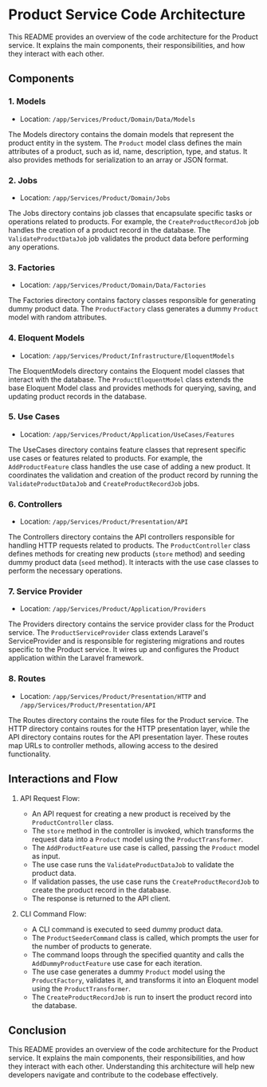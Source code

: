 # Product Service Code Architecture

This README provides an overview of the code architecture for the Product service. It explains the main components, their responsibilities, and how they interact with each other.

## Components

### 1. Models
- Location: `/app/Services/Product/Domain/Data/Models`

The Models directory contains the domain models that represent the product entity in the system. The `Product` model class defines the main attributes of a product, such as id, name, description, type, and status. It also provides methods for serialization to an array or JSON format.

### 2. Jobs
- Location: `/app/Services/Product/Domain/Jobs`

The Jobs directory contains job classes that encapsulate specific tasks or operations related to products. For example, the `CreateProductRecordJob` job handles the creation of a product record in the database. The `ValidateProductDataJob` job validates the product data before performing any operations.

### 3. Factories
- Location: `/app/Services/Product/Domain/Data/Factories`

The Factories directory contains factory classes responsible for generating dummy product data. The `ProductFactory` class generates a dummy `Product` model with random attributes.

### 4. Eloquent Models
- Location: `/app/Services/Product/Infrastructure/EloquentModels`

The EloquentModels directory contains the Eloquent model classes that interact with the database. The `ProductEloquentModel` class extends the base Eloquent Model class and provides methods for querying, saving, and updating product records in the database.

### 5. Use Cases
- Location: `/app/Services/Product/Application/UseCases/Features`

The UseCases directory contains feature classes that represent specific use cases or features related to products. For example, the `AddProductFeature` class handles the use case of adding a new product. It coordinates the validation and creation of the product record by running the `ValidateProductDataJob` and `CreateProductRecordJob` jobs.

### 6. Controllers
- Location: `/app/Services/Product/Presentation/API`

The Controllers directory contains the API controllers responsible for handling HTTP requests related to products. The `ProductController` class defines methods for creating new products (`store` method) and seeding dummy product data (`seed` method). It interacts with the use case classes to perform the necessary operations.

### 7. Service Provider
- Location: `/app/Services/Product/Application/Providers`

The Providers directory contains the service provider class for the Product service. The `ProductServiceProvider` class extends Laravel's ServiceProvider and is responsible for registering migrations and routes specific to the Product service. It wires up and configures the Product application within the Laravel framework.

### 8. Routes
- Location: `/app/Services/Product/Presentation/HTTP` and `/app/Services/Product/Presentation/API`

The Routes directory contains the route files for the Product service. The HTTP directory contains routes for the HTTP presentation layer, while the API directory contains routes for the API presentation layer. These routes map URLs to controller methods, allowing access to the desired functionality.

## Interactions and Flow

1. API Request Flow:
    - An API request for creating a new product is received by the `ProductController` class.
    - The `store` method in the controller is invoked, which transforms the request data into a `Product` model using the `ProductTransformer`.
    - The `AddProductFeature` use case is called, passing the `Product` model as input.
    - The use case runs the `ValidateProductDataJob` to validate the product data.
    - If validation passes, the use case runs the `CreateProductRecordJob` to create the product record in the database.
    - The response is returned to the API client.

2. CLI Command Flow:
    - A CLI command is executed to seed dummy product data.
    - The `ProductSeederCommand` class is called, which prompts the user for the number of products to generate.
    - The command loops through the specified quantity and calls the `AddDummyProductFeature` use case for each iteration.
    - The use case generates a dummy `Product` model using the `ProductFactory`, validates it, and transforms it into an Eloquent model using the `ProductTransformer`.
    - The `CreateProductRecordJob` is run to insert the product record into the database.

## Conclusion
This README provides an overview of the code architecture for the Product service. It explains the main components, their responsibilities, and how they interact with each other. Understanding this architecture will help new developers navigate and contribute to the codebase effectively.
